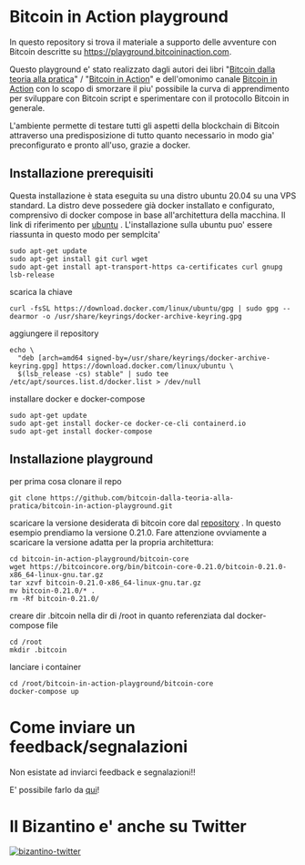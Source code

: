 # Bitcoin in Action playground

In questo repository si trova il materiale a supporto delle avventure con Bitcoin descritte su https://playground.bitcoininaction.com.

Questo playground e' stato realizzato dagli autori dei libri "[Bitcoin dalla teoria alla pratica](https://www.amazon.com/Bitcoin-Dalla-teoria-pratica-Italian/dp/B07SNNNL2P)" / "[Bitcoin in Action](https://www.amazon.com/gp/product/B08NL5ZV6X)" e dell'omonimo canale [Bitcoin in Action](https://www.youtube.com/BitcoinInAction) con lo scopo di smorzare il piu' possibile la curva di apprendimento per sviluppare con Bitcoin script e sperimentare con il protocollo Bitcoin in generale. 

L'ambiente permette di testare tutti gli aspetti della blockchain di Bitcoin attraverso una predisposizione di tutto quanto necessario in modo gia' preconfigurato e pronto all'uso, grazie a docker.

## Installazione prerequisiti

 Questa installazione è stata eseguita su una distro ubuntu 20.04 su una VPS standard. La distro deve possedere già docker installato e configurato, comprensivo di docker compose in base all'architettura della macchina. Il link di riferimento per [ubuntu](https://docs.docker.com/engine/install/ubuntu/) . L'installazione sulla ubuntu puo' essere riassunta in questo modo per semplcita'

```
sudo apt-get update
sudo apt-get install git curl wget
sudo apt-get install apt-transport-https ca-certificates curl gnupg lsb-release
```

scarica la chiave

```
curl -fsSL https://download.docker.com/linux/ubuntu/gpg | sudo gpg --dearmor -o /usr/share/keyrings/docker-archive-keyring.gpg
```

aggiungere il repository

```
echo \
  "deb [arch=amd64 signed-by=/usr/share/keyrings/docker-archive-keyring.gpg] https://download.docker.com/linux/ubuntu \
  $(lsb_release -cs) stable" | sudo tee /etc/apt/sources.list.d/docker.list > /dev/null
```

installare docker e docker-compose

```
sudo apt-get update
sudo apt-get install docker-ce docker-ce-cli containerd.io
sudo apt-get install docker-compose
```

## Installazione playground

 per prima cosa clonare il repo

```
git clone https://github.com/bitcoin-dalla-teoria-alla-pratica/bitcoin-in-action-playground.git
```

 scaricare la versione desiderata di bitcoin core dal [repository](https://bitcoincore.org/bin/) . In questo esempio prendiamo la versione 0.21.0. Fare attenzione ovviamente a scaricare la versione adatta per la propria architettura:

```
cd bitcoin-in-action-playground/bitcoin-core
wget https://bitcoincore.org/bin/bitcoin-core-0.21.0/bitcoin-0.21.0-x86_64-linux-gnu.tar.gz
tar xzvf bitcoin-0.21.0-x86_64-linux-gnu.tar.gz
mv bitcoin-0.21.0/* .
rm -Rf bitcoin-0.21.0/
```

 creare dir .bitcoin nella dir di /root in quanto referenziata dal docker-compose file

```
cd /root
mkdir .bitcoin
```

 lanciare i container

```
cd /root/bitcoin-in-action-playground/bitcoin-core
docker-compose up
```



# Come inviare un feedback/segnalazioni

Non esistate ad inviarci feedback e segnalazioni!!

E' possibile farlo da [qui](https://github.com/bitcoin-dalla-teoria-alla-pratica/playground/issues/new/choose)!

# Il Bizantino e' anche su Twitter

[![bizantino-twitter](https://i.ibb.co/cvzsXPk/bizantino-twitter.png)](https://twitter.com/satoshiwantsyou)
